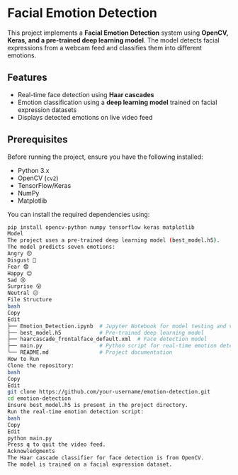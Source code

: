 # Facial Emotion Detection

This project implements a **Facial Emotion Detection** system using **OpenCV, Keras, and a pre-trained deep learning model**. The model detects facial expressions from a webcam feed and classifies them into different emotions.

## Features
- Real-time face detection using **Haar cascades**
- Emotion classification using a **deep learning model** trained on facial expression datasets
- Displays detected emotions on live video feed

## Prerequisites
Before running the project, ensure you have the following installed:
- Python 3.x
- OpenCV (`cv2`)
- TensorFlow/Keras
- NumPy
- Matplotlib

You can install the required dependencies using:

```bash
pip install opencv-python numpy tensorflow keras matplotlib
Model
The project uses a pre-trained deep learning model (best_model.h5).
The model predicts seven emotions:
Angry 😠
Disgust 🤢
Fear 😨
Happy 😊
Sad 😢
Surprise 😲
Neutral 😐
File Structure
bash
Copy
Edit
├── Emotion_Detection.ipynb  # Jupyter Notebook for model testing and visualization
├── best_model.h5            # Pre-trained deep learning model
├── haarcascade_frontalface_default.xml  # Face detection model
├── main.py                  # Python script for real-time emotion detection
└── README.md                # Project documentation
How to Run
Clone the repository:
bash
Copy
Edit
git clone https://github.com/your-username/emotion-detection.git
cd emotion-detection
Ensure best_model.h5 is present in the project directory.
Run the real-time emotion detection script:
bash
Copy
Edit
python main.py
Press q to quit the video feed.
Acknowledgments
The Haar cascade classifier for face detection is from OpenCV.
The model is trained on a facial expression dataset.
